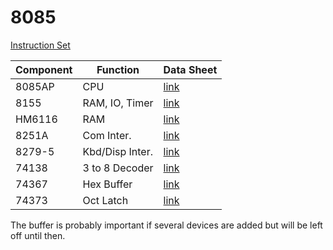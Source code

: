# 8085

[Instruction Set](https://github.com/querry43/8085/blob/master/software/assembler/instructions.txt)

| Component | Function         | Data Sheet |
|-----------|------------------|------------|
| 8085AP    | CPU              | [link](https://github.com/querry43/8085/blob/master/documentation/intel-8085-datasheet.pdf) |
| 8155      | RAM, IO, Timer   | [link](https://github.com/querry43/8085/blob/master/documentation/intel-8155-datasheet.pdf) |
| HM6116    | RAM              | [link](https://github.com/querry43/8085/blob/master/documentation/HM6116-MHS-datasheet.pdf) |
| 8251A     | Com Inter.       | [link](https://github.com/querry43/8085/blob/master/documentation/intel-8251A-datasheet.pdf) |
| 8279-5    | Kbd/Disp Inter.  | [link](https://github.com/querry43/8085/blob/master/documentation/intel-8279-5-datasheet.pdf) |
| 74138     | 3 to 8 Decoder   | [link](https://github.com/querry43/8085/blob/master/documentation/74138-datasheet.pdf) |
| 74367     | Hex Buffer       | [link](https://github.com/querry43/8085/blob/master/documentation/74367-datasheet) |
| 74373     | Oct Latch        | [link](https://github.com/querry43/8085/blob/master/documentation/74373-datasheet.pdf) |

The buffer is probably important if several devices are added but will be left off until then.
